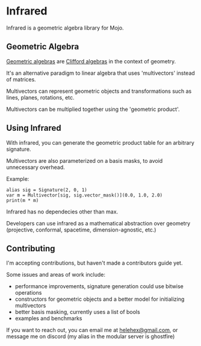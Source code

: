# Infrared
Infrared is a geometric algebra library for Mojo.

## Geometric Algebra
[Geometric algebras](https://en.wikipedia.org/wiki/Geometric_algebra) are [Clifford algebras](https://en.wikipedia.org/wiki/Clifford_algebra) in the context of geometry.

It's an alternative paradigm to linear algebra that uses 'multivectors' instead of matrices.

Multivectors can represent geometric objects and transformations such as lines, planes, rotations, etc.

Multivectors can be multiplied together using the 'geometric product'.

## Using Infrared
With infrared, you can generate the geometric product table for an arbitrary signature.

Multivectors are also parameterized on a basis masks, to avoid unnecessary overhead.

Example:
```mojo
alias sig = Signature(2, 0, 1)
var m = Multivector[sig, sig.vector_mask()](0.0, 1.0, 2.0)
print(m * m)
```

Infrared has no dependecies other than max.

Developers can use infrared as a mathematical abstraction over geometry (projective, conformal, spacetime, dimension-agnostic, etc.)

## Contributing
I'm accepting contributions, but haven't made a contributors guide yet.

Some issues and areas of work include:
- performance improvements, signature generation could use bitwise operations
- constructors for geometric objects and a better model for initializing multivectors
- better basis masking, currently uses a list of bools
- examples and benchmarks

If you want to reach out, you can email me at helehex@gmail.com, or message me on discord (my alias in the modular server is ghostfire)